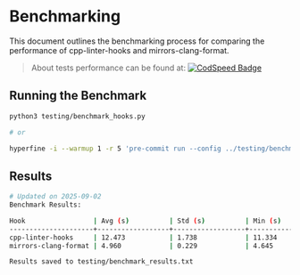 # Benchmarking

This document outlines the benchmarking process for comparing the performance of cpp-linter-hooks and mirrors-clang-format.

> About tests performance can be found at: [![CodSpeed Badge](https://img.shields.io/endpoint?url=https://codspeed.io/badge.json)](https://codspeed.io/cpp-linter/cpp-linter-hooks)

## Running the Benchmark

```bash
python3 testing/benchmark_hooks.py

# or

hyperfine -i --warmup 1 -r 5 'pre-commit run --config ../testing/benchmark_hook_1.yaml --all-files' 'pre-commit run --config ../testing/benchmark_hook_2.yaml --all-files'
```

## Results

```bash
# Updated on 2025-09-02
Benchmark Results:

Hook                 | Avg (s)          | Std (s)          | Min (s)          | Max (s)          | Runs
---------------------+------------------+------------------+------------------+------------------+-----------------
cpp-linter-hooks     | 12.473           | 1.738            | 11.334           | 15.514           | 5
mirrors-clang-format | 4.960            | 0.229            | 4.645            | 5.284            | 5

Results saved to testing/benchmark_results.txt
```
